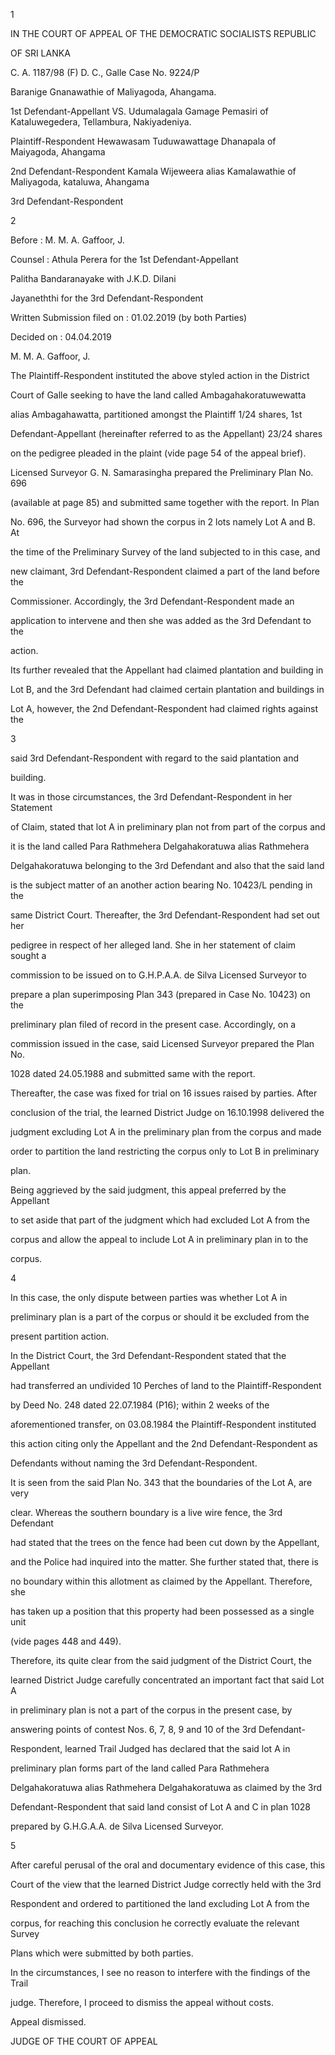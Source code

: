 1

IN THE COURT OF APPEAL OF THE DEMOCRATIC SOCIALISTS REPUBLIC

OF SRI LANKA

C. A. 1187/98 (F) D. C., Galle Case No. 9224/P

Baranige Gnanawathie of Maliyagoda, Ahangama.

1st Defendant-Appellant VS. Udumalagala Gamage Pemasiri of Kataluwegedera, Tellambura, Nakiyadeniya.

Plaintiff-Respondent Hewawasam Tuduwawattage Dhanapala of Maiyagoda, Ahangama

2nd Defendant-Respondent Kamala Wijeweera alias Kamalawathie of Maliyagoda, kataluwa, Ahangama

3rd Defendant-Respondent

2

Before : M. M. A. Gaffoor, J.

Counsel : Athula Perera for the 1st Defendant-Appellant

Palitha Bandaranayake with J.K.D. Dilani

Jayaneththi for the 3rd Defendant-Respondent

Written Submission filed on : 01.02.2019 (by both Parties)

Decided on : 04.04.2019

M. M. A. Gaffoor, J.

The Plaintiff-Respondent instituted the above styled action in the District

Court of Galle seeking to have the land called Ambagahakoratuwewatta

alias Ambagahawatta, partitioned amongst the Plaintiff 1/24 shares, 1st

Defendant-Appellant (hereinafter referred to as the Appellant) 23/24 shares

on the pedigree pleaded in the plaint (vide page 54 of the appeal brief).

Licensed Surveyor G. N. Samarasingha prepared the Preliminary Plan No. 696

(available at page 85) and submitted same together with the report. In Plan

No. 696, the Surveyor had shown the corpus in 2 lots namely Lot A and B. At

the time of the Preliminary Survey of the land subjected to in this case, and

new claimant, 3rd Defendant-Respondent claimed a part of the land before the

Commissioner. Accordingly, the 3rd Defendant-Respondent made an

application to intervene and then she was added as the 3rd Defendant to the

action.

Its further revealed that the Appellant had claimed plantation and building in

Lot B, and the 3rd Defendant had claimed certain plantation and buildings in

Lot A, however, the 2nd Defendant-Respondent had claimed rights against the

3

said 3rd Defendant-Respondent with regard to the said plantation and

building.

It was in those circumstances, the 3rd Defendant-Respondent in her Statement

of Claim, stated that lot A in preliminary plan not from part of the corpus and

it is the land called Para Rathmehera Delgahakoratuwa alias Rathmehera

Delgahakoratuwa belonging to the 3rd Defendant and also that the said land

is the subject matter of an another action bearing No. 10423/L pending in the

same District Court. Thereafter, the 3rd Defendant-Respondent had set out her

pedigree in respect of her alleged land. She in her statement of claim sought a

commission to be issued on to G.H.P.A.A. de Silva Licensed Surveyor to

prepare a plan superimposing Plan 343 (prepared in Case No. 10423) on the

preliminary plan filed of record in the present case. Accordingly, on a

commission issued in the case, said Licensed Surveyor prepared the Plan No.

1028 dated 24.05.1988 and submitted same with the report.

Thereafter, the case was fixed for trial on 16 issues raised by parties. After

conclusion of the trial, the learned District Judge on 16.10.1998 delivered the

judgment excluding Lot A in the preliminary plan from the corpus and made

order to partition the land restricting the corpus only to Lot B in preliminary

plan.

Being aggrieved by the said judgment, this appeal preferred by the Appellant

to set aside that part of the judgment which had excluded Lot A from the

corpus and allow the appeal to include Lot A in preliminary plan in to the

corpus.

4

In this case, the only dispute between parties was whether Lot A in

preliminary plan is a part of the corpus or should it be excluded from the

present partition action.

In the District Court, the 3rd Defendant-Respondent stated that the Appellant

had transferred an undivided 10 Perches of land to the Plaintiff-Respondent

by Deed No. 248 dated 22.07.1984 (P16); within 2 weeks of the

aforementioned transfer, on 03.08.1984 the Plaintiff-Respondent instituted

this action citing only the Appellant and the 2nd Defendant-Respondent as

Defendants without naming the 3rd Defendant-Respondent.

It is seen from the said Plan No. 343 that the boundaries of the Lot A, are very

clear. Whereas the southern boundary is a live wire fence, the 3rd Defendant

had stated that the trees on the fence had been cut down by the Appellant,

and the Police had inquired into the matter. She further stated that, there is

no boundary within this allotment as claimed by the Appellant. Therefore, she

has taken up a position that this property had been possessed as a single unit

(vide pages 448 and 449).

Therefore, its quite clear from the said judgment of the District Court, the

learned District Judge carefully concentrated an important fact that said Lot A

in preliminary plan is not a part of the corpus in the present case, by

answering points of contest Nos. 6, 7, 8, 9 and 10 of the 3rd Defendant-

Respondent, learned Trail Judged has declared that the said lot A in

preliminary plan forms part of the land called Para Rathmehera

Delgahakoratuwa alias Rathmehera Delgahakoratuwa as claimed by the 3rd

Defendant-Respondent that said land consist of Lot A and C in plan 1028

prepared by G.H.G.A.A. de Silva Licensed Surveyor.

5

After careful perusal of the oral and documentary evidence of this case, this

Court of the view that the learned District Judge correctly held with the 3rd

Respondent and ordered to partitioned the land excluding Lot A from the

corpus, for reaching this conclusion he correctly evaluate the relevant Survey

Plans which were submitted by both parties.

In the circumstances, I see no reason to interfere with the findings of the Trail

judge. Therefore, I proceed to dismiss the appeal without costs.

Appeal dismissed.

JUDGE OF THE COURT OF APPEAL